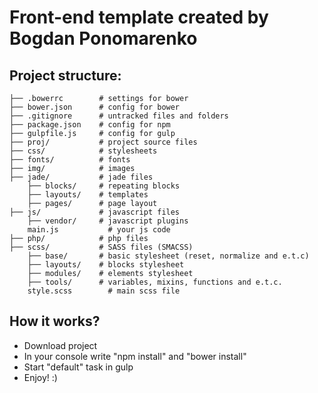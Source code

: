 Front-end template created by Bogdan Ponomarenko
================================================
Project structure:
------------------


```
├── .bowerrc        # settings for bower
├── bower.json      # config for bower
├── .gitignore      # untracked files and folders
├── package.json    # config for npm
├── gulpfile.js     # config for gulp
├── proj/           # project source files
├── css/            # stylesheets
├── fonts/          # fonts
├── img/            # images
├── jade/           # jade files
    ├── blocks/     # repeating blocks
    ├── layouts/    # templates 
    ├── pages/      # page layout
├── js/             # javascript files
    ├── vendor/     # javascript plugins
    main.js           # your js code
├── php/            # php files
├── scss/           # SASS files (SMACSS)
    ├── base/       # basic stylesheet (reset, normalize and e.t.c)
    ├── layouts/    # blocks stylesheet
    ├── modules/    # elements stylesheet
    ├── tools/      # variables, mixins, functions and e.t.c.
    style.scss        # main scss file
```
How it works?
-------------

* Download project
* In your console write "npm install" and "bower install"
* Start "default" task in gulp
* Enjoy! :)
